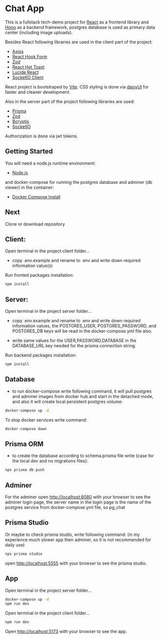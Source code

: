 # Chat App

This is a fullstack tech-demo project for [React](https://react.dev/) as a frontend library and
[Hono](https://hono.dev/) as a backend framework,
postgres database is used as primary data center (including image uploads).

Besides React following libraries are used in the client part of the project:

- [Axios](https://www.npmjs.com/package/axios)
- [React Hook Form](https://www.npmjs.com/package/react-hook-form)
- [Zod](https://zod.dev/)
- [React Hot Toast](https://www.npmjs.com/package/react-hot-toast)
- [Lucide React](https://www.npmjs.com/package/lucide-react)
- [SocketIO Client](https://www.npmjs.com/package/socket.io-client)

React project is bootstraped by [Vite](https://vite.dev/).
CSS styling is done via [daisyUI](https://daisyui.com/) for faster and cleaner development.

Also in the server part of the project following libraries are used:

- [Prisma](https://www.npmjs.com/package/prisma)
- [Zod](https://zod.dev/)
- [Bcryptjs](https://www.npmjs.com/package/bcryptjs)
- [SocketIO](https://www.npmjs.com/package/socket.io)

Authorization is done via jwt tokens.

## Getting Started

You will need a node.js runtime environment:

- [Node.js](https://nodejs.org/en/)

and docker-compose for running the postgres database and adminer (db viewer) in the container:

- [Docker Compose Install](https://docs.docker.com/compose/install/)

## Next

Clone or download repository

## Client:

Open terminal in the project client folder...

- copy .env.example and rename to .env and write down required information value(s)

Run fronted packages installation:

```bash
npm install
```

## Server:

Open terminal in the project server folder...

- copy .env.example and rename to .env and write down required information values,
  the POSTGRES_USER, POSTGRES_PASSWORD, and POSTGRES_DB keys will be read in the docker-compose.yml file also.

- write same values for the USER,PASSWORD,DATABASE in the DATABASE_URL key needed for the
  prisma connection string.

Run backend packages installation:

```bash
npm install
```

## Database

- to run docker-compose write following command, it will pull postgres and adminer images from docker hub and
  start in the detached mode, and also it will create local persistent postgres volume:

```bash
docker-compose up -d
```

To stop docker services write command:

```bash
docker-compose down
```

## Prisma ORM

- to create the database according to schema.prisma file write (case for the local dev and no migrations files):

```bash
npx prisma db push
```

## Adminer

For the adminer open [http://localhost:8080](http://localhost:8080) with your browser to see the adminer login page,
the server name in the login page is the name of the postgres service from docker-compose.yml file, so pg_chat

## Prisma Studio

Or maybe to check prisma studio, write following command:
(in my experience much slower app then adminer, so it is not recommended for daily use)

```bash
npx prisma studio
```

open [http://localhost:5555](http://localhost:5555) with your browser to see the prisma studio.

## App

Open terminal in the project server folder...

```bash
docker-compose up -d
npm run dev
```

Open terminal in the project client folder...

```bash
npm run dev
```

Open [http://localhost:5173](http://localhost:5173) with your browser to see the app.
